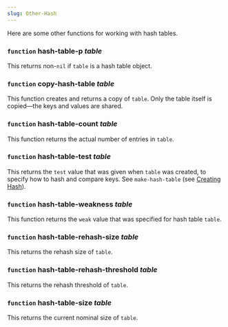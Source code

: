 ```yaml
---
slug: Other-Hash
---
```


Here are some other functions for working with hash tables.

### <span className="tag function">`function`</span> **hash-table-p** *table*

This returns non-`nil` if `table` is a hash table object.

### <span className="tag function">`function`</span> **copy-hash-table** *table*

This function creates and returns a copy of `table`. Only the table itself is copied—the keys and values are shared.

### <span className="tag function">`function`</span> **hash-table-count** *table*

This function returns the actual number of entries in `table`.

### <span className="tag function">`function`</span> **hash-table-test** *table*

This returns the `test` value that was given when `table` was created, to specify how to hash and compare keys. See `make-hash-table` (see [Creating Hash](Creating-Hash)).

### <span className="tag function">`function`</span> **hash-table-weakness** *table*

This function returns the `weak` value that was specified for hash table `table`.

### <span className="tag function">`function`</span> **hash-table-rehash-size** *table*

This returns the rehash size of `table`.

### <span className="tag function">`function`</span> **hash-table-rehash-threshold** *table*

This returns the rehash threshold of `table`.

### <span className="tag function">`function`</span> **hash-table-size** *table*

This returns the current nominal size of `table`.
